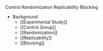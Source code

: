 Control
Randomization
Replicability
Blocking

- Background
	- [[Experimental Study]]
	- [[Control Group]]
	- [[Randomization]]
	- [[Replicability]]
	- [[Blocking]]